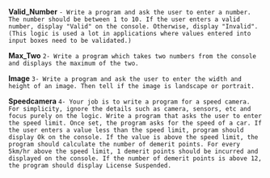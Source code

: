 **Valid_Number**
`- Write a program and ask the user to enter a number. The number should be between 1 to 10. If the user enters a valid number, display "Valid" on the console. Otherwise, display "Invalid". (This logic is used a lot in applications where values entered into input boxes need to be validated.)`

**Max_Two**
`2- Write a program which takes two numbers from the console and displays the maximum of the two.`

**Image**
`3- Write a program and ask the user to enter the width and height of an image. Then tell if the image is landscape or portrait.`

**Speedcamera**
`4- Your job is to write a program for a speed camera. For simplicity, ignore the details such as camera, sensors, etc and focus purely on the logic. Write a program that asks the user to enter the speed limit. Once set, the program asks for the speed of a car. If the user enters a value less than the speed limit, program should display Ok on the console. If the value is above the speed limit, the program should calculate the number of demerit points. For every 5km/hr above the speed limit, 1 demerit points should be incurred and displayed on the console. If the number of demerit points is above 12, the program should display License Suspended.`
